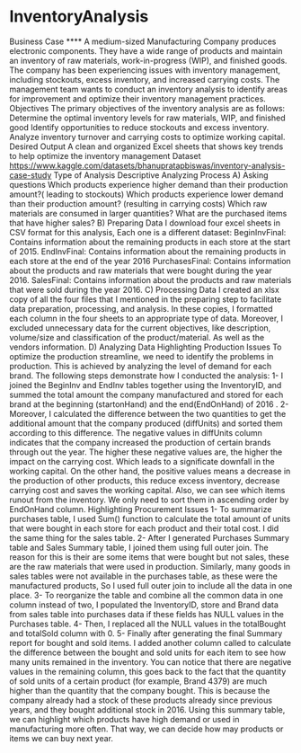 # InventoryAnalysis
Business Case 
**** A medium-sized  Manufacturing Company produces electronic components. They have a wide range of products and maintain an inventory of raw materials, work-in-progress (WIP), and finished goods. The company has been experiencing issues with inventory management, including stockouts, excess inventory, and increased carrying costs. The management team wants to conduct an inventory analysis to identify areas for improvement and optimize their inventory management practices.
Objectives 
The primary objectives of the inventory analysis are as follows:
Determine the optimal inventory levels for raw materials, WIP, and finished good
Identify opportunities to reduce stockouts and excess inventory.
Analyze inventory turnover and carrying costs to optimize working capital.
Desired Output
A clean and organized Excel sheets that shows key trends to help optimize the inventory management
Dataset
https://www.kaggle.com/datasets/bhanupratapbiswas/inventory-analysis-case-study
Type of Analysis
Descriptive
Analyzing Process
A) Asking questions
 Which products experience higher demand than their production amount?( leading to stockouts)
Which products experience lower demand than their production amount? (resulting in carrying costs)
Which raw materials are consumed in larger quantities?
What are the purchased items that have higher sales?
B) Preparing Data
I download four excel sheets in CSV format for this analysis, Each one is a different dataset:
 BeginInvFinal:  Contains information about the remaining products in each store at the start of 2015.
EndInvFinal: Contains information about the remaining products in each store at the end of the year 2016
PurchasesFinal: Contains  information about the products and raw materials that were bought during the year 2016. 
 SalesFinal: Contains information about the products and raw materials that were sold during the year 2016.
C) Processing Data
I created an xlsx copy of all the four files that I mentioned in the preparing step to facilitate data preparation, processing, and analysis.
 In these copies, I formatted each column in the four sheets to an appropriate type of data.
Moreover, I excluded  unnecessary data for the current objectives, like  description, volume/size and classification of the product/material. As well as the vendors information.
D) Analyzing Data
Highlighting Production Issues
To optimize the production streamline, we need to identify the problems in production. This is achieved by analyzing the level of demand for each brand.
The following steps demonstrate how I conducted the analysis:
1- I joined the BeginInv and EndInv tables together using the InventoryID, and summed the total amount the company manufactured and stored for each brand at the beginning (startonHand) and the end(EndOnHand) of 2016 .
2- Moreover, I calculated the difference between the two quantities to get the additional amount that the company produced (diffUnits) and sorted them according to this difference.
The negative values in diffUnits column indicates that the company increased the production of certain brands through out the year.
The higher these negative values are, the higher  the impact on the carrying cost. Which leads to a significate downfall in the working capital.
On the other hand, the positive values means a decrease in the production of other products, this reduce excess inventory, decrease carrying cost and saves the working capital.
Also, we can see which items runout from the inventory. We only need to sort them in ascending order  by EndOnHand column.
Highlighting Procurement Issues
1- To summarize  purchases table, I used Sum() function to calculate the total amount of units that were bought in each store for each product and their total cost. I did the same thing for the sales table.
2- After I generated Purchases Summary table and Sales Summary table, I joined them using full outer join. The reason for this is their are some items that were bought but not sales, these are the raw materials that were used in production. Similarly, many goods in sales tables were not available in the purchases table, as these were the manufactured products, So I used full outer join to include all the data in one place.
3- To reorganize the table and combine all the common data in one column instead of two, I populated the InventoryID, store and Brand  data from sales table into purchases data  if these fields has NULL values in the Purchases table.
4- Then, I replaced all the NULL values in the totalBought and totalSold column with 0.
5- Finally after generating the final Summary report for bought and sold items. I added another column called to calculate the difference between the bought and sold units for each item to see how many units remained in  the inventory.
You can notice that there are negative values in the remaining column, this goes back to the fact that the quantity of sold units of a certain product (for example, Brand 4379) are much higher than the quantity that the company bought. This is because the company already had a stock of these products already since previous years, and they bought additional stock in 2016.
Using this summary table, we can highlight which products have high demand or used in manufacturing more often. That way, we can decide how may products or items we can buy next year.

